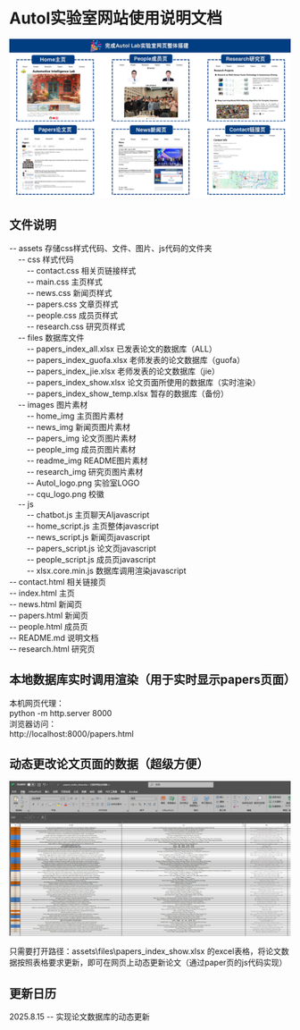 <!-- 此文件是AutoI实验室网站的使用说明文档.by_Akaxi -->

#  AutoI实验室网站使用说明文档
![主页图片](/assets/images/readme_img/src_2.png)

## 文件说明
-- assets 存储css样式代码、文件、图片、js代码的文件夹<br>
$~~~~$-- css 样式代码<br>
$~~~~~~~~$-- contact.css 相关页链接样式<br>
$~~~~~~~~$-- main.css 主页样式<br>
$~~~~~~~~$-- news.css 新闻页样式<br>
$~~~~~~~~$-- papers.css 文章页样式<br>
$~~~~~~~~$-- people.css 成员页样式<br>
$~~~~~~~~$-- research.css 研究页样式<br>
$~~~~$-- files 数据库文件<br>
$~~~~~~~~$-- papers_index_all.xlsx 已发表论文的数据库（ALL）<br>
$~~~~~~~~$-- papers_index_guofa.xlsx 老师发表的论文数据库（guofa）<br>
$~~~~~~~~$-- papers_index_jie.xlsx 老师发表的论文数据库（jie）<br>
$~~~~~~~~$-- papers_index_show.xlsx 论文页面所使用的数据库（实时渲染）<br>
$~~~~~~~~$-- papers_index_show_temp.xlsx 暂存的数据库（备份）<br>
$~~~~$-- images 图片素材<br>
$~~~~~~~~$-- home_img 主页图片素材<br>
$~~~~~~~~$-- news_img 新闻页图片素材<br>
$~~~~~~~~$-- papers_img 论文页图片素材<br>
$~~~~~~~~$-- people_img 成员页图片素材<br>
$~~~~~~~~$-- readme_img README图片素材<br>
$~~~~~~~~$-- research_img 研究页图片素材<br>
$~~~~~~~~$-- AutoI_logo.png 实验室LOGO<br>
$~~~~~~~~$-- cqu_logo.png 校徽<br>
$~~~~$-- js<br>
$~~~~~~~~$-- chatbot.js 主页聊天AIjavascript<br>
$~~~~~~~~$-- home_script.js 主页整体javascript<br>
$~~~~~~~~$-- news_script.js 新闻页javascript<br>
$~~~~~~~~$-- papers_script.js 论文页javascript<br>
$~~~~~~~~$-- people_script.js 成员页javascript<br>
$~~~~~~~~$-- xlsx.core.min.js 数据库调用渲染javascript<br>
-- contact.html 相关链接页<br>
-- index.html 主页<br>
-- news.html 新闻页<br>
-- papers.html 新闻页<br>
-- people.html 成员页<br>
-- README.md 说明文档<br>
-- research.html 研究页<br>

## 本地数据库实时调用渲染（用于实时显示papers页面）
本机网页代理：<br>
python -m http.server 8000<br>
浏览器访问：<br>
http://localhost:8000/papers.html

## 动态更改论文页面的数据（超级方便）

![数据库](/assets/images/readme_img/src.png)

只需要打开路径：assets\files\papers_index_show.xlsx 的excel表格，将论文数据按照表格要求更新，即可在网页上动态更新论文（通过paper页的js代码实现）

## 更新日历
2025.8.15 -- 实现论文数据库的动态更新